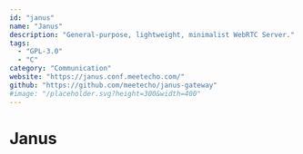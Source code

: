 ```yaml
---
id: "janus"
name: "Janus"
description: "General-purpose, lightweight, minimalist WebRTC Server."
tags:
  - "GPL-3.0"
  - "C"
category: "Communication"
website: "https://janus.conf.meetecho.com/"
github: "https://github.com/meetecho/janus-gateway"
#image: "/placeholder.svg?height=300&width=400"
---
```


# Janus
